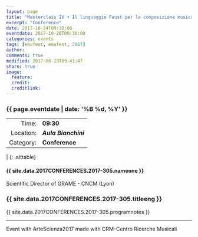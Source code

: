 ```yaml
---
layout: page
title: "Masterclass IV • Il linguaggio Faust per la composizione musicale"
excerpt: "Conference"
date: 2017-10-24T09:30:00
eventdate: 2017-10-26T09:30:00
categories: events
tags: [emufest, emufest, 2017]
author:
comments: true
modified: 2017-06-23T09:41:47
share: true
image:
  feature:
  credit:
  creditlink:
---
```


### {{ page.eventdate | date: '%B %d, %Y' }}

|  |  |
|------------:|:------------|
| Time: | **09:30** |
| Location: | ***Aula Bianchini*** |
| Category: | **Conference** |
|
{: .alttable}

#### {{ site.data.2017CONFERENCES.2017-305.nameone }}
Scientific Director of GRAME - CNCM (Lyon)

### {{ site.data.2017CONFERENCES.2017-305.titleeng }}

{{ site.data.2017CONFERENCES.2017-305.programnotes }}


---
Event with ArteScienza2017 made with CRM-Centro Ricerche Musicali
